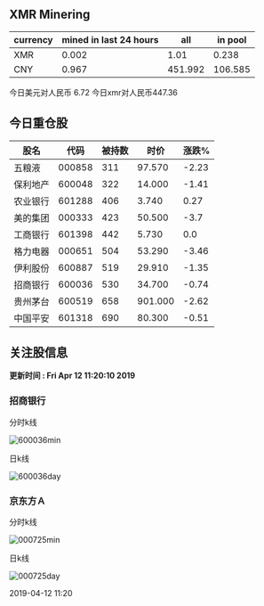 ## XMR Minering

|currency|mined in last 24 hours|all|in pool|
|---|---|---|---|
|XMR|0.002|1.01|0.238|
|CNY|0.967|451.992|106.585|

今日美元对人民币 6.72	今日xmr对人民币447.36


## 今日重仓股 

|股名|代码|被持数|时价|涨跌%|
|---|---|---|---|---|
|五粮液|000858|311|97.570|-2.23|
|保利地产|600048|322|14.000|-1.41|
|农业银行|601288|406|3.740|0.27|
|美的集团|000333|423|50.500|-3.7|
|工商银行|601398|442|5.730|0.0|
|格力电器|000651|504|53.290|-3.46|
|伊利股份|600887|519|29.910|-1.35|
|招商银行|600036|530|34.700|-0.74|
|贵州茅台|600519|658|901.000|-2.62|
|中国平安|601318|690|80.300|-0.51|

## 关注股信息
**更新时间 : Fri Apr 12 11:20:10 2019**
### 招商银行 
分时k线

![600036min](http://image.sinajs.cn/newchart/min/n/sh600036.gif)

日k线

![600036day](http://image.sinajs.cn/newchart/daily/n/sh600036.gif)

### 京东方Ａ 
分时k线

![000725min](http://image.sinajs.cn/newchart/min/n/sz000725.gif)

日k线

![000725day](http://image.sinajs.cn/newchart/daily/n/sz000725.gif)

2019-04-12 11:20